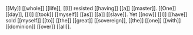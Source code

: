 [[My]] [[whole]] [[life]], [[I]] resisted [[having]] [[a]] [[master]]. [[One]] [[day]], [[I]] [[took]] [[myself]] [[as]] [[a]] [[slave]]. Yet [[now]] [[I]] [[have]] sold [[myself]] [[to]] [[the]] [[great]] [[sovereign]], [[the]] [[one]] [[with]] [[dominion]] [[over]] [[all]].